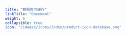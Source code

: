 ```yaml
---
title: "数据库与缓存"
linkTitle: "Document"
weight: 6
collapsible: true
icon: "/images/icons/index/product-icon-database.svg"
---
```



